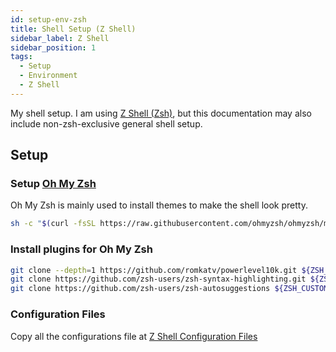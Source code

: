 ```yaml
---
id: setup-env-zsh
title: Shell Setup (Z Shell)
sidebar_label: Z Shell
sidebar_position: 1
tags:
  - Setup
  - Environment
  - Z Shell
---
```


My shell setup. I am using [Z Shell (Zsh)](https://zsh.sourceforge.io/), but this documentation may also include non-zsh-exclusive general shell setup.

## Setup

### Setup [Oh My Zsh](https://ohmyz.sh/)

Oh My Zsh is mainly used to install themes to make the shell look pretty.

```bash
sh -c "$(curl -fsSL https://raw.githubusercontent.com/ohmyzsh/ohmyzsh/master/tools/install.sh)"
```

### Install plugins for Oh My Zsh

```bash
git clone --depth=1 https://github.com/romkatv/powerlevel10k.git ${ZSH_CUSTOM:-$HOME/.oh-my-zsh/custom}/themes/powerlevel10k # Powerlevel 10K
git clone https://github.com/zsh-users/zsh-syntax-highlighting.git ${ZSH_CUSTOM:-~/.oh-my-zsh/custom}/plugins/zsh-syntax-highlighting # Zsh Syntax Highlighting
git clone https://github.com/zsh-users/zsh-autosuggestions ${ZSH_CUSTOM:-~/.oh-my-zsh/custom}/plugins/zsh-autosuggestions # Zsh Auto Suggestion
```

### Configuration Files

Copy all the configurations file at [Z Shell Configuration Files](./config/zsh.md)
